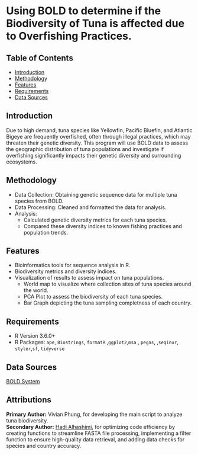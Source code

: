 # Using BOLD to determine if the Biodiversity of Tuna is affected due to Overfishing Practices.

## Table of Contents
- [Introduction](Introduction)
- [Methodology](Methodology)
- [Features](Features)
- [Requirements](#requirements)
- [Data Sources](#data-sources)

## Introduction
Due to high demand, tuna species like Yellowfin, Pacific Bluefin, and Atlantic Bigeye are frequently overfished, often through illegal practices, which may threaten their genetic diversity. This program will use BOLD data to assess the geographic distribution of tuna populations and investigate if overfishing significantly impacts their genetic diversity and surrounding ecosystems.

## Methodology
* Data Collection: Obtaining genetic sequence data for multiple tuna species from BOLD.
* Data Processing: Cleaned and formatted the data for analysis.
* Analysis:
  - Calculated genetic diversity metrics for each tuna species.
  - Compared these diversity indices to known fishing practices and population trends.

## Features
* Bioinformatics tools for sequence analysis in R.
* Biodiversity metrics and diversity indices.
* Visualization of results to assess impact on tuna populations.
  - World map to visualize where collection sites of tuna species around the world.
  - PCA Plot to assess the biodiversity of each tuna species.
  - Bar Graph depicting the tuna sampling completness of each country.

## Requirements
* R Version 3.6.0+
* R Packages: `ape`, `Biostrings`, `formatR` ,`ggplot2`,`msa` , `pegas`, ,`seqinur`, `styler`,`sf`, `tidyverse`

## Data Sources
[BOLD System](https://boldsystems.org/)


## Attributions
**Primary Author:** Vivian Phung, for developing the main script to analyze tuna biodiversity.
<br> **Secondary Author:** [Hadi Alhashimi](https://github.com/Draxxupaxx), for optimizing code efficiency by creating functions to streamline FASTA file processing, implementing a filter function to ensure high-quality data retrieval, and adding data checks for species and country accuracy. 


